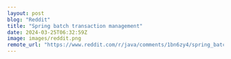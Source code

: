 ```yaml
---
layout: post
blog: "Reddit"
title: "Spring batch transaction management"
date: 2024-03-25T06:32:59Z
image: images/reddit.png
remote_url: "https://www.reddit.com/r/java/comments/1bn6zy4/spring_batch_transaction_management/"
---
```

